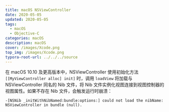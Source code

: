 ```yaml
---
title: macOS NSViewController 
date: 2020-05-05
updated: 2020-05-05
tags: 
  - macOS
  - Objective-C
categories: macOS
description: macOS 
cover: /images/Xcode.png
top_img: /images/Xcode.png
typora-root-url: ../../../source
---
```


在 macOS 10.10 及更高版本中，NSViewController 使用初始化方法 `[[MyViewController alloc] init]` 时，调用 `loadView` 将加载与 NSViewController 同名的 Nib 文件，将 Nib 文件实例化视图连接到视图控制器的视图属性。如果不存在 Nib 文件，会触发运行时崩溃：

```
-[NSNib _initWithNibNamed:bundle:options:] could not load the nibName: NSViewController in bundle (null).
```





